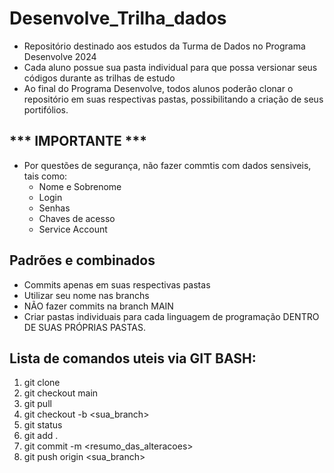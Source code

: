 # Desenvolve_Trilha_dados

- Repositório destinado aos estudos da Turma de Dados no Programa Desenvolve 2024
- Cada aluno possue sua pasta individual para que possa versionar seus códigos durante as trilhas de estudo
- Ao final do Programa Desenvolve, todos alunos poderão clonar o repositório em suas respectivas pastas, possibilitando a criação de seus portifólios.

## *** IMPORTANTE *** ##
- Por questões de segurança, não fazer commtis com dados sensiveis, tais como:
  - Nome e Sobrenome
  - Login
  - Senhas
  - Chaves de acesso
  - Service Account

## Padrões e combinados
- Commits apenas em suas respectivas pastas
- Utilizar seu nome nas branchs
- NÃO fazer commits na branch MAIN
- Criar pastas individuais para cada linguagem de programação DENTRO DE SUAS PRÓPRIAS PASTAS.

  
## Lista de comandos uteis via GIT BASH:
1. git clone <URL>
2. git checkout main
3. git pull
4. git checkout -b <sua_branch>
5. git status
6. git add .
7. git commit -m <resumo_das_alteracoes>
8. git push origin <sua_branch> 
 
